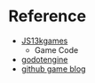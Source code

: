 # Reference 

- [JS13kgames](https://js13kgames.com/entries/2021)  
    - Game Code 
- [godotengine](https://docs.godotengine.org/en/stable/about/introduction.html#before-you-start)  
- [github game blog](https://github.blog/2023-07-25-game-bytes-july-2023/)  

